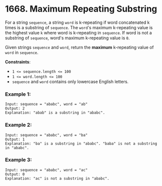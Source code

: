 # 1668. Maximum Repeating Substring

For a string `sequence`, a string `word` is k-repeating if word concatenated k times is a substring of `sequence`. The `word`'s maximum k-repeating value is the highest value `k` where word is k-repeating in `sequence`. If word is not a substring of `sequence`, word's maximum k-repeating value is `0`.

Given strings `sequence` and `word`, return the **maximum** k-repeating value of `word` in `sequence`.

**Constraints**:
- `1 <= sequence.length <= 100`
- `1 <= word.length <= 100`
- `sequence` and `word` contains only lowercase English letters.

### Example 1:
```
Input: sequence = "ababc", word = "ab"
Output: 2
Explanation: "abab" is a substring in "ababc".
```

### Example 2:
```
Input: sequence = "ababc", word = "ba"
Output: 1
Explanation: "ba" is a substring in "ababc". "baba" is not a substring in "ababc".
```

### Example 3:
```
Input: sequence = "ababc", word = "ac"
Output: 0
Explanation: "ac" is not a substring in "ababc". 
```
